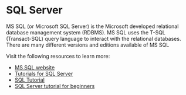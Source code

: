 # SQL Server

MS SQL (or Microsoft SQL Server) is the Microsoft developed relational database management system (RDBMS). MS SQL uses the T-SQL (Transact-SQL) query language to interact with the relational databases. There are many different versions and editions available of MS SQL

Visit the following resources to learn more:

- [MS SQL website](https://www.microsoft.com/en-ca/sql-server/)
- [Tutorials for SQL Server](https://docs.microsoft.com/en-us/sql/sql-server/tutorials-for-sql-server-2016?view=sql-server-ver15)
- [SQL Tutorial](https://www.w3schools.com/sql/default.asp)
- [SQL Server tutorial for beginners](https://www.youtube.com/watch?v=-EPMOaV7h_Q)
